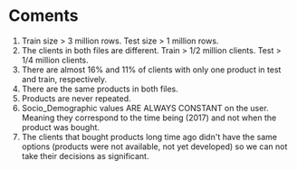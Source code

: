 # Coments

  1. Train size > 3 million rows. Test size > 1 million rows.
  2. The clients in both files are different. Train > 1/2 million clients. Test > 1/4 million clients.
  3. There are almost 16% and 11% of clients with only one product in test and train, respectively.
  4. There are the same products in both files.
  5. Products are never repeated.
  6. Socio_Demographic values ARE ALWAYS CONSTANT on the user. Meaning they correspond to the time being (2017) and not when the product was bought.
  7. The clients that bought products long time ago didn't have the same options (products were not available, not yet developed) so we can not take their decisions as significant. 
